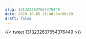 ```yaml
---
slug: 1313232637654376449
date: 2020-10-05 21:40:34+00:00
draft: false
---
```


{{< tweet 1313232637654376449 >}}
